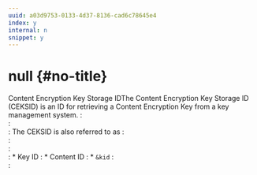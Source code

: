 ```yaml
---
uuid: a03d9753-0133-4d37-8136-cad6c78645e4
index: y
internal: n
snippet: y
---
```


# null {#no-title}

Content Encryption Key Storage IDThe Content Encryption Key Storage ID (CEKSID) is an ID for retrieving a Content Encryption Key from a key management system.
:    
:    
:    The CEKSID is also referred to as
:    
:    
:    
:    * Key ID
:    * Content ID
:    * `&kid`
:    
:    
